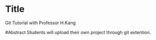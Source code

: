 # Title
Git Tutorial with Professor H.Kang

#Abstract
Students will upload their own project through git extention.

